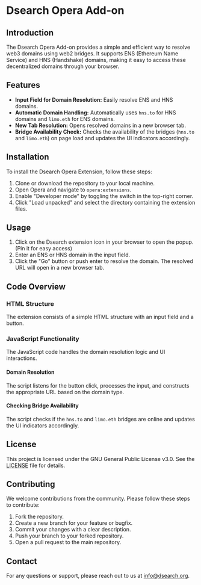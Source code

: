 # Dsearch Opera Add-on

## Introduction
The Dsearch Opera Add-on provides a simple and efficient way to resolve web3 domains using web2 bridges. It supports ENS (Ethereum Name Service) and HNS (Handshake) domains, making it easy to access these decentralized domains through your browser.

## Features
- **Input Field for Domain Resolution:** Easily resolve ENS and HNS domains.
- **Automatic Domain Handling:** Automatically uses `hns.to` for HNS domains and `limo.eth` for ENS domains.
- **New Tab Resolution:** Opens resolved domains in a new browser tab.
- **Bridge Availability Check:** Checks the availability of the bridges (`hns.to` and `limo.eth`) on page load and updates the UI indicators accordingly.

## Installation
To install the Dsearch Opera Extension, follow these steps:

1. Clone or download the repository to your local machine.
2. Open Opera and navigate to `opera:extensions`.
3. Enable "Developer mode" by toggling the switch in the top-right corner.
4. Click "Load unpacked" and select the directory containing the extension files.

## Usage
1. Click on the Dsearch extension icon in your browser to open the popup. (Pin it for easy access)
2. Enter an ENS or HNS domain in the input field.
3. Click the "Go" button or push enter to resolve the domain. The resolved URL will open in a new browser tab.

## Code Overview

### HTML Structure
The extension consists of a simple HTML structure with an input field and a button.

### JavaScript Functionality
The JavaScript code handles the domain resolution logic and UI interactions.

#### Domain Resolution
The script listens for the button click, processes the input, and constructs the appropriate URL based on the domain type.

#### Checking Bridge Availability
The script checks if the `hns.to` and `limo.eth` bridges are online and updates the UI indicators accordingly.

## License
This project is licensed under the GNU General Public License v3.0. See the [LICENSE](LICENSE) file for details.

## Contributing
We welcome contributions from the community. Please follow these steps to contribute:

1. Fork the repository.
2. Create a new branch for your feature or bugfix.
3. Commit your changes with a clear description.
4. Push your branch to your forked repository.
5. Open a pull request to the main repository.

## Contact
For any questions or support, please reach out to us at [info@dsearch.org](mailto:info@dsearch.org).
